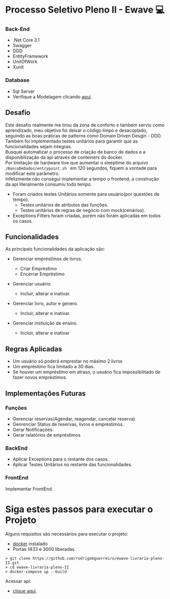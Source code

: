 # Processo Seletivo Pleno II - Ewave <g-emoji class="g-emoji" alias="computer" fallback-src="https://github.githubassets.com/images/icons/emoji/unicode/1f4bb.png">💻</g-emoji> 


### Back-End
- .Net Core 3.1
- Swagger
- DDD
- EntityFramework
- UnitOfWork 
- Xunit

### Database
- Sql Server 
- Verifique a Modelagem clicando [aqui](https://dbdesigner.page.link/3ewUebnKJSJX1wCy9).

## Desafio
Este desafio realmente me tirou da zona de conforto e também serviu como aprendizado, meu objetivo foi deixar o código limpo e desacoplado, seguindo as boas práticas de patterns como Domain Driven Desgin - DDD.<br/>
Também foi implementado testes unitários para garantir que as funcionalidades sejam íntegras.<br/>
Busquei automatizar o processo de criação de banco de dados e a disponibilização da api através de conteiners do docker.<br/>
Por limitação de hardware tive que aumentar o sleeptime do arquivo ```/BancoDeDados/entrypoint.sh ``` em 120 segundos, fiquem a vontade para modificar este parâmetro.<br/>
Infelizmente não consegui implementar a tempo o frontend, a construção da api literalmente consumiu todo tempo.
- Foram criados testes Unitários somente para usuário(por questões de tempo).
    - Testes unitários de atributos das funções.
    - Testes unitários de regras de negócio com mock(cenários).
- Exceptions Filters foram criadas, porém não foram aplicadas em todos os casos.


## Funcionalidades
As principais funcionalidades da aplicação são: 
- Gerenciar empréstimos de livros.
    - Criar Empréstimo
    - Encerrar Empréstimo
    
- Gerenciar  usuário.
    - Incluir, alterar e inativar.
    
- Gerenciar livro, autor e genero.
    - Incluir, alterar e inativar.

- Gerenciar instiuição de ensino.
    - Incluir, alterar e inativar

## Regras Aplicadas
- Um usuário só poderá emprestar no máximo 2 livros
- Um empréstimo fica limitado a 30 dias.
- Se houver um empréstimo em atraso, o usuário fica impossibilitado de fazer novos empréstimos.


## Implementações Futuras

### Funções
- Gerenciar reservas(Agendar, reagendar, cancelar reserva)
- Genrenciar Status de reservas, livros e empréstimos.
- Gerar Notificações.
- Gerar relatórios de empréstimos

### BackEnd
- Aplicar Exceptions para o restante dos casos.
- Aplicar Testes Unitários no restante das funcionalidades.

### FrontEnd
Implementar FrontEnd.

# Siga estes passos para executar o Projeto

Alguns requisitos são necessãrios para executar o projeto:
- [docker](https://www.docker.com/get-started  "docker") instalado
- Portas 1433 e 3000 liberadas.
```
> git clone https://github.com/rodrigomguerreiro/ewave-livraria-pleno-II.git
> cd ewave-livraria-pleno-II
> docker-compose up --build
```
Acessar api:
- [clique aqui](http://localhost:3000/swagger  "aqui").

 